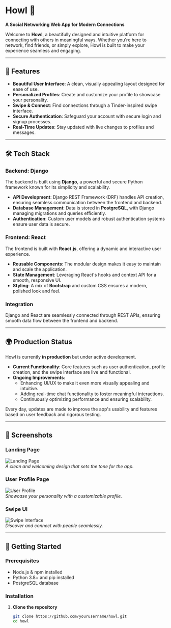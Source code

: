 # Howl 🐺  
**A Social Networking Web App for Modern Connections**

Welcome to **Howl**, a beautifully designed and intuitive platform for connecting with others in meaningful ways. Whether you're here to network, find friends, or simply explore, Howl is built to make your experience seamless and engaging.

---

## 🌟 Features  
- **Beautiful User Interface**: A clean, visually appealing layout designed for ease of use.  
- **Personalized Profiles**: Create and customize your profile to showcase your personality.  
- **Swipe & Connect**: Find connections through a Tinder-inspired swipe interface.  
- **Secure Authentication**: Safeguard your account with secure login and signup processes.  
- **Real-Time Updates**: Stay updated with live changes to profiles and messages.  

---

## 🛠️ Tech Stack  

### Backend: Django  
The backend is built using **Django**, a powerful and secure Python framework known for its simplicity and scalability.  
- **API Development**: Django REST Framework (DRF) handles API creation, ensuring seamless communication between the frontend and backend.  
- **Database Management**: Data is stored in **PostgreSQL**, with Django managing migrations and queries efficiently.  
- **Authentication**: Custom user models and robust authentication systems ensure user data is secure.  

### Frontend: React  
The frontend is built with **React.js**, offering a dynamic and interactive user experience.  
- **Reusable Components**: The modular design makes it easy to maintain and scale the application.  
- **State Management**: Leveraging React's hooks and context API for a smooth, responsive UI.  
- **Styling**: A mix of **Bootstrap** and custom CSS ensures a modern, polished look and feel.

### Integration  
Django and React are seamlessly connected through REST APIs, ensuring smooth data flow between the frontend and backend.

---

## 🌍 Production Status  
Howl is currently **in production** but under active development.  
- **Current Functionality**: Core features such as user authentication, profile creation, and the swipe interface are live and functional.  
- **Ongoing Improvements**:  
  - Enhancing UI/UX to make it even more visually appealing and intuitive.  
  - Adding real-time chat functionality to foster meaningful interactions.  
  - Continuously optimizing performance and ensuring scalability.  

Every day, updates are made to improve the app's usability and features based on user feedback and rigorous testing.

---

## 📸 Screenshots  

### Landing Page  
![Landing Page](./assets/landing-page.png)  
*A clean and welcoming design that sets the tone for the app.*  

### User Profile Page  
![User Profile](./assets/user-profile.png)  
*Showcase your personality with a customizable profile.*  

### Swipe UI  
![Swipe Interface](./assets/swipe-interface.png)  
*Discover and connect with people seamlessly.*  

---

## 🚀 Getting Started  

### Prerequisites  
- Node.js & npm installed  
- Python 3.8+ and pip installed  
- PostgreSQL database  

### Installation  

1. **Clone the repository**  
   ```bash
   git clone https://github.com/yourusername/howl.git
   cd howl
